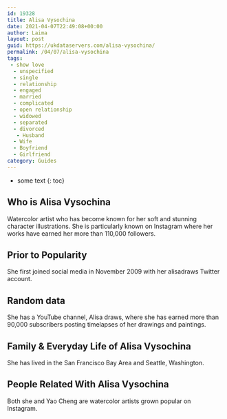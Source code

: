 ```yaml
---
id: 19328
title: Alisa Vysochina
date: 2021-04-07T22:49:08+00:00
author: Laima
layout: post
guid: https://ukdataservers.com/alisa-vysochina/
permalink: /04/07/alisa-vysochina
tags:
 - show love
  - unspecified
  - single
  - relationship
  - engaged
  - married
  - complicated
  - open relationship
  - widowed
  - separated
  - divorced
   - Husband
  - Wife
  - Boyfriend
  - Girlfriend
category: Guides
---
```


* some text
{: toc}


## Who is Alisa Vysochina
                  
                  
                  
Watercolor artist who has become known for her soft and stunning character illustrations. She is particularly known on Instagram where her works have earned her more than 110,000 followers. 
                  
              
            
              
            
                
                
                
## Prior to Popularity
                  
                  
                  
She first joined social media in November 2009 with her alisadraws Twitter account. 
                  
              
            
              
            
                
                
                
## Random data
                  
                  
                  
She has a YouTube channel, Alisa draws, where she has earned more than 90,000 subscribers posting timelapses of her drawings and paintings. 
                  
              
            
              
            
                
                
                
## Family & Everyday Life of Alisa Vysochina
                  
                  
                  
She has lived in the San Francisco Bay Area and Seattle, Washington. 
                  
              
            
              
            
                
                
                
## People Related With Alisa Vysochina
                  
                  
                  
Both she and Yao Cheng are watercolor artists grown popular on Instagram. 
                  
              
            
              
            
                
              
            
              
              
            
            
              
            
          
          
          